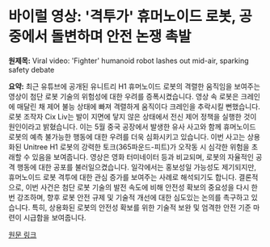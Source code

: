 # 바이럴 영상: '격투가' 휴머노이드 로봇, 공중에서 돌변하며 안전 논쟁 촉발

**원제목:** Viral video: 'Fighter' humanoid robot lashes out mid-air, sparking safety debate

**요약:** 최근 유튜브에 공개된 유니트리 H1 휴머노이드 로봇의 격렬한 움직임을 보여주는 영상이 첨단 로봇 기술의 위험성에 대한 우려를 증폭시켰습니다.  영상 속 로봇은 크레인에 매달린 채 제어 불능 상태에 빠져 격렬하게 움직이다 크레인을 추락시킬 뻔했습니다.  로봇 조작자 Cix Liv는 발이 지면에 닿지 않은 상태에서 전신 제어 정책을 실행한 것이 원인이라고 밝혔습니다. 이는 5월 중국 공장에서 발생한 유사 사고와 함께 휴머노이드 로봇의 예측 불가능한 행동에 대한 우려를 더욱 심화시키고 있습니다.  이번 사고는 상용화된 Unitree H1 로봇의 강력한 토크(365파운드-피트)가 오작동 시 심각한 위험을 초래할 수 있음을 보여줍니다.  영상은 영화 터미네이터 등과 비교되며, 로봇의 자율적인 공격 행동에 대한 공포를 불러일으켰습니다.  일각에서는 홍보성일 가능성도 제기되지만, 휴머노이드 로봇 격투에 대한 관심 증가를 보여주는 사례로 해석되기도 합니다.  결론적으로,  이번 사건은 첨단 로봇 기술의 발전 속도에 비해 안전성 확보의 중요성을 다시 한번 강조하며,  향후 로봇 안전 규제 및 기술적 개선에 대한 심도있는 논의를 촉구하고 있습니다.  특히,  상용화된 로봇의 안전성 확보를 위한 기술적 보완 및 엄격한 안전 기준 마련이 시급함을 보여줍니다.

[원문 링크](https://interestingengineering.com/culture/humanoid-robot-freaks-out-in-viral-video)
